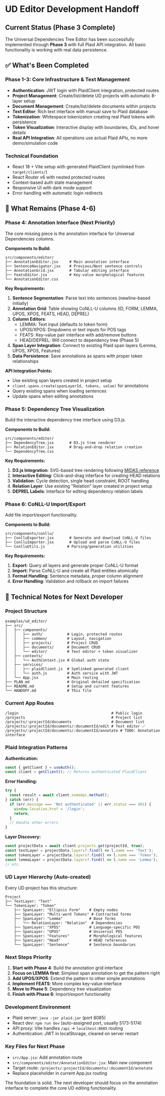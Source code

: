 # UD Editor Development Handoff

## Current Status (Phase 3 Complete)

The Universal Dependencies Tree Editor has been successfully implemented through **Phase 3** with full Plaid API integration. All basic functionality is working with real data persistence.

## ✅ What's Been Completed

### Phase 1-3: Core Infrastructure & Text Management
- **Authentication**: JWT login with PlaidClient integration, protected routes
- **Project Management**: Create/list/delete UD projects with automatic 8-layer setup
- **Document Management**: Create/list/delete documents within projects  
- **Text Editor**: Rich text interface with manual save to Plaid database
- **Tokenization**: Whitespace tokenization creating real Plaid tokens with persistence
- **Token Visualization**: Interactive display with boundaries, IDs, and hover details
- **Real API Integration**: All operations use actual Plaid APIs, no more demo/simulation code

### Technical Foundation
- React 18 + Vite setup with generated PlaidClient (symlinked from `target/clients/`)
- React Router v6 with nested protected routes
- Context-based auth state management  
- Responsive UI with dark mode support
- Error handling with automatic login redirects

## 🚧 What Remains (Phase 4-6)

### **Phase 4: Annotation Interface** (Next Priority)
The core missing piece is the annotation interface for Universal Dependencies columns.

**Components to Build:**
```
src/components/editor/
├── AnnotationEditor.jsx     # Main annotation interface
├── SentenceNavigator.jsx    # Previous/Next sentence controls  
├── AnnotationGrid.jsx       # Tabular editing interface
├── FeatsEditor.jsx          # Key-value morphological features
└── AnnotationEditor.css
```

**Key Requirements:**
1. **Sentence Segmentation**: Parse text into sentences (newline-based initially)
2. **Annotation Grid**: Table showing CoNLL-U columns (ID, FORM, LEMMA, UPOS, XPOS, FEATS, HEAD, DEPREL)
3. **Column Editors**: 
   - LEMMA: Text input (defaults to token form)
   - UPOS/XPOS: Dropdowns or text inputs for POS tags
   - FEATS: Key-value pair interface with add/remove buttons
   - HEAD/DEPREL: Will connect to dependency tree (Phase 5)
4. **Span Layer Integration**: Connect to existing Plaid span layers (Lemma, UPOS, XPOS, Features)
5. **Data Persistence**: Save annotations as spans with proper token relationships

**API Integration Points:**
- Use existing span layers created in project setup
- `client.spans.create(spanLayerId, tokens, value)` for annotations
- Query existing spans when loading sentences
- Update spans when editing annotations

### **Phase 5: Dependency Tree Visualization**
Build the interactive dependency tree interface using D3.js.

**Components to Build:**
```  
src/components/editor/
├── DependencyTree.jsx       # D3.js tree renderer
├── RelationEditor.jsx       # Drag-and-drop relation creation
└── DependencyTree.css
```

**Key Requirements:**
1. **D3.js Integration**: SVG-based tree rendering following [MIDAS reference](https://raw.githubusercontent.com/gucorpling/midas-loop-ui/refs/heads/master/src/ud-tree/ud-tree/components.js)
2. **Interactive Editing**: Click-and-drag interface for creating HEAD relations
3. **Validation**: Cycle detection, single head constraint, ROOT handling
4. **Relation Layer**: Use existing "Relation" layer created in project setup
5. **DEPREL Labels**: Interface for editing dependency relation labels

### **Phase 6: CoNLL-U Import/Export** 
Add file import/export functionality.

**Components to Build:**
```
src/components/conllu/
├── ConlluExporter.jsx       # Generate and download CoNLL-U files
├── ConlluImporter.jsx       # Upload and parse CoNLL-U files  
└── ConlluUtils.js          # Parsing/generation utilities
```

**Key Requirements:**
1. **Export**: Query all layers and generate proper CoNLL-U format
2. **Import**: Parse CoNLL-U and create all Plaid entities atomically
3. **Format Handling**: Sentence metadata, proper column alignment
4. **Error Handling**: Validation and rollback on import failures

## 🔧 Technical Notes for Next Developer

### Project Structure
```
examples/ud_editor/
├── src/
│   ├── components/
│   │   ├── auth/           # Login, protected routes  
│   │   ├── common/         # Layout, navigation
│   │   ├── projects/       # Project CRUD
│   │   ├── documents/      # Document CRUD
│   │   └── editor/         # Text editor + token visualizer
│   ├── contexts/
│   │   └── AuthContext.jsx # Global auth state
│   ├── services/
│   │   ├── plaidClient.js  # Symlinked generated client
│   │   └── auth.js         # Auth service with JWT
│   └── App.jsx             # Main routing
├── PLAN.md                 # Original detailed specification
├── README.md               # Setup and current features
└── HANDOFF.md              # This file
```

### Current App Routes
```
/login                                          # Public login
/projects                                       # Project list
/projects/:projectId/documents                  # Document list  
/projects/:projectId/documents/:documentId/edit # Text editor ✅
/projects/:projectId/documents/:documentId/annotate # TODO: Annotation interface
```

### Plaid Integration Patterns

**Authentication:**
```javascript
const { getClient } = useAuth();
const client = getClient(); // Returns authenticated PlaidClient
```

**Error Handling:**
```javascript
try {
  const result = await client.someApi.method();
} catch (err) {
  if (err.message === 'Not authenticated' || err.status === 401) {
    window.location.href = '/login';
    return;
  }
  // Handle other errors
}
```

**Layer Discovery:**
```javascript
const projectData = await client.projects.get(projectId, true);
const textLayer = projectData.layers?.find(l => l.name === 'Text');
const tokenLayer = projectData.layers?.find(l => l.name === 'Token');
const lemmaLayer = projectData.layers?.find(l => l.name === 'Lemma');
// etc.
```

### UD Layer Hierarchy (Auto-created)
Every UD project has this structure:
```
Project
├── TextLayer: "Text"
└── TokenLayer: "Token"  
    ├── SpanLayer: "Ellipsis Form"    # Empty nodes
    ├── SpanLayer: "Multi-word Tokens" # Contracted forms
    ├── SpanLayer: "Lemma"            # Base forms
    │   └── RelationLayer: "Relation"  # Dependencies
    ├── SpanLayer: "XPOS"             # Language-specific POS
    ├── SpanLayer: "UPOS"             # Universal POS  
    ├── SpanLayer: "Features"         # Morphological features
    ├── SpanLayer: "Head"             # HEAD references
    └── SpanLayer: "Sentence"         # Sentence boundaries
```

### Next Steps Priority
1. **Start with Phase 4**: Build the annotation grid interface
2. **Focus on LEMMA first**: Simplest span annotation to get the pattern right
3. **Add UPOS/XPOS**: Extend the pattern to other simple annotations
4. **Implement FEATS**: More complex key-value interface
5. **Move to Phase 5**: Dependency tree visualization
6. **Finish with Phase 6**: Import/export functionality

### Development Environment
- Plaid server: `java -jar plaid.jar` (port 8085)
- React dev: `npm run dev` (auto-assigned port, usually 5173-5174)
- API proxy: Vite handles `/api` → `localhost:8085` routing
- Authentication: JWT in localStorage, cleared on server restart

### Key Files for Next Phase
- `src/App.jsx`: Add annotation route  
- `src/components/editor/AnnotationEditor.jsx`: Main new component
- Target route: `/projects/:projectId/documents/:documentId/annotate`
- Replace placeholder in current App.jsx routing

The foundation is solid. The next developer should focus on the annotation interface to complete the core UD editing functionality.